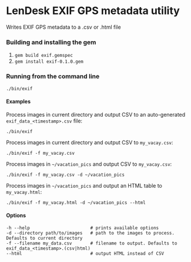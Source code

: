 # LenDesk EXIF GPS metadata utility

Writes EXIF GPS metadata to a .csv or .html file

### Building and installing the gem

1. `gem build exif.gemspec`
2. `gem install exif-0.1.0.gem`

### Running from the command line

`./bin/exif`

#### Examples

Process images in current directory and output CSV to an auto-generated `exif_data_<timestamp>.csv` file:

```
./bin/exif
```

Process images in current directory and output CSV to `my_vacay.csv`:

```
./bin/exif -f my_vacay.csv
```

Process images in `~/vacation_pics` and output CSV to `my_vacay.csv`:

```
./bin/exif -f my_vacay.csv -d ~/vacation_pics
```

Process images in `~/vacation_pics` and output an HTML table to `my_vacay.html`:

```
./bin/exif -f my_vacay.html -d ~/vacation_pics --html
```

#### Options

```
-h --help                       # prints available options
-d --directory path/to/images   # path to the images to process. Defaults to current directory
-f --filename my_data.csv       # filename to output. Defaults to exif_data_<timestamp>.(csv|html)
--html                          # output HTML instead of CSV
```
